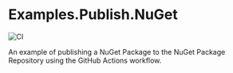 # Examples.Publish.NuGet

![CI](https://github.com/DoctorOnline/Examples.Publish.NuGet/workflows/CI/badge.svg?branch=master)

An example of publishing a NuGet Package to the NuGet Package Repository using the GitHub Actions workflow.